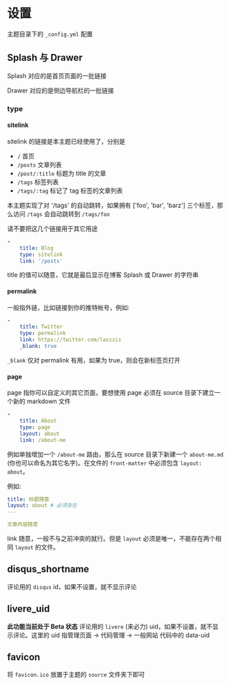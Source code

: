 # 设置

主题目录下的 `_config.yml` 配置

## Splash 与 Drawer

Splash 对应的是首页页面的一批链接

Drawer 对应的是侧边导航栏的一批链接

### type

#### sitelink

sitelink 的链接是本主题已经使用了，分别是

- `/` 首页
- `/posts` 文章列表
- `/post/:title` 标题为 title 的文章
- `/tags` 标签列表
- `/tags/:tag` 标记了 tag 标签的文章列表

本主题实现了对 '/tags' 的自动跳转，如果拥有 ['foo', 'bar', 'barz'] 三个标签，那么访问 `/tags` 会自动跳转到 `/tags/foo`

请不要把这几个链接用于其它用途

```yml
-
    title: Blog
    type: sitelink
    link: '/posts'
```

title 的值可以随意，它就是最后显示在博客 Splash 或 Drawer 的字符串

#### permalink

一般指外链，比如链接到你的推特帐号，例如:

```yml
-
    title: Twitter
    type: permalink
    link: https://twitter.com/lazzzis
    _blank: true
```

`_blank` 仅对 permalink 有用，如果为 true，则会在新标签页打开

#### page

page 指你可以自定义的其它页面，要想使用 page 必须在 source 目录下建立一个新的 markdown 文件

```yml
-
    title: About
    type: page
    layout: about
    link: /about-me
```

例如单独增加一个 `/about-me` 路由，那么在 source 目录下新建一个 `about-me.md` (你也可以命名为其它名字)。在文件的 `front-matter` 中必须包含 `layout: about`。

例如:

```yml
title: 标题随意
layout: about # 必须存在
---

文章内容随意
```

link 随意，一般不与之前冲突的就行。但是 `layout` 必须是唯一，不能存在两个相同 `layout` 的文件。

## disqus_shortname

评论用的 `disqus` id，如果不设置，就不显示评论

## livere_uid

**此功能当前处于 Beta 状态**
评论用的 `livere` (来必力) uid，如果不设置，就不显示评论。这里的 uid 指管理页面 -> 代码管理 -> 一般网站 代码中的 data-uid

## favicon

将 `favicon.ico` 放置于主题的 `source` 文件夹下即可
